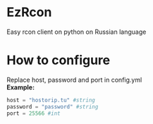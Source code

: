 # EzRcon
Easy rcon client on python on Russian language<br>
# How to configure
Replace host, password and port in config.yml<br>
**Example:**
```py
host = "hostorip.tu" #string
password = "password" #string
port = 25566 #int
```

